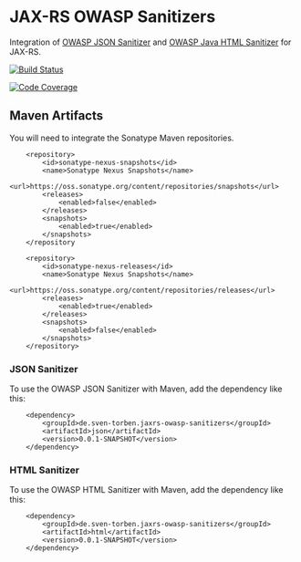 # JAX-RS OWASP Sanitizers

Integration of [OWASP JSON Sanitizer](https://www.owasp.org/index.php/OWASP_JSON_Sanitizer) and [OWASP Java HTML Sanitizer](https://www.owasp.org/index.php/OWASP_Java_HTML_Sanitizer_Project) for JAX-RS.

[![Build Status](https://travis-ci.org/sventorben/jaxrs-owasp-sanitizers.svg?branch=master)](https://travis-ci.org/sventorben/jaxrs-owasp-sanitizers)

[![Code Coverage](https://img.shields.io/codecov/c/github/sventorben/jaxrs-owasp-sanitizers/master.svg)](https://codecov.io/github/sventorben/jaxrs-owasp-sanitizers?branch=master)

## Maven Artifacts

You will need to integrate the Sonatype Maven repositories. 

```
    <repository>
        <id>sonatype-nexus-snapshots</id>
        <name>Sonatype Nexus Snapshots</name>
        <url>https://oss.sonatype.org/content/repositories/snapshots</url>
        <releases>
            <enabled>false</enabled>
        </releases>
        <snapshots>
            <enabled>true</enabled>
        </snapshots>
    </repository
    
    <repository>
        <id>sonatype-nexus-releases</id>
        <name>Sonatype Nexus Snapshots</name>
        <url>https://oss.sonatype.org/content/repositories/releases</url>
        <releases>
            <enabled>true</enabled>
        </releases>
        <snapshots>
            <enabled>false</enabled>
        </snapshots>
    </repository>
```

### JSON Sanitizer

To use the OWASP JSON Sanitizer with Maven, add the dependency like this:

```
    <dependency>
        <groupId>de.sven-torben.jaxrs-owasp-sanitizers</groupId>
        <artifactId>json</artifactId>
        <version>0.0.1-SNAPSHOT</version>
    </dependency>
```

### HTML Sanitizer

To use the OWASP HTML Sanitizer with Maven, add the dependency like this:

```
    <dependency>
        <groupId>de.sven-torben.jaxrs-owasp-sanitizers</groupId>
        <artifactId>html</artifactId>
        <version>0.0.1-SNAPSHOT</version>
    </dependency>
```
